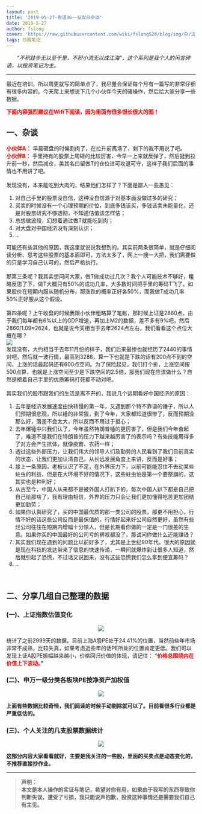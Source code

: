 ```yaml
---
layout: post
title: '2019-05-27-夜语36——反攻日杂谈'
date: 2019-5-27
author: fslong
cover: 'https://raw.githubusercontent.com/wiki/fslong520/blog/img/杂/法正.jpg'
tags: 炒股笔记
---
```

  
&emsp;&emsp;*“不积跬步无以至千里，不积小流无以成江海”，这个系列是我个人的闲言碎语，以投资笔记为主。*  
   

---
 
最近在培训，所以周更就写的简单点了，我尽量会保证每个月有一篇写的非常仔细有很多内容的。今天爬上来想说下几个小伙伴今天的骚操作，然后给大家分享一些数据。  

**<font color="red">下面内容强烈建议在Wifi下阅读，因为里面有很多很长很大的图！</font>**  

## 一、杂谈  

**<font color="red">小伙伴A：</font>** 早晨砸盘的时候割肉了，在拉升前离场了，剩下的我不用说了吧。  
**<font color="red">小伙伴B：</font>** 手里持有的股票上周砸的比较厉害，今早一上来就反弹了，然后挺到拉升前一秒，然后减仓，美其名曰留做T的仓位进可攻退可守，这样子我们后面的事情也不用讲了吧。  
<br>
发现没有，本来能吃到大肉的，结果他们怎样了？下面是鄙人一些愚见：  

>  
1. 对自己手里的股票没自信，这种没自信源于对基本面没做过多的研究；
2. 买卖的时候没有一个心理预期的价位，到底多钱该买，多钱该卖未能量化，还是对股票研究不够透彻，不知道估值该怎样估；
3. 总想做波段，幻想着通过做T就能吃到肉；
4. 对大盘对中国经济没有深刻认识；
5. ...

可能还有些其他的原因，我这里就说说我想到的。其实前两条很简单，就是仔细阅读分析、思考这些股票的基本面即可，方法太多了，网上一搜一大把，我们需要做的只是学习自己认可的，然后严格执行。  
<br>
那第三条呢？我其实想问问大家，做T做成功过几次？我个人可能技术不够好，粗略反思了下，做T大概只有50%的成功几率，大多数时间把手里的筹码T飞了。如果股价在短期内服从随机分布，那涨跌的概率正好各50%，而我做T成功几率50%正好服从这个假设。  
<br>
第四条呢？上午收盘的时候我跟小伙伴粗略算了笔帐，那时候上证是2860点。由于我们每年都有6%以上的GDP增速，再加上M2的数据，差不多有9%吧，然后2860/1.09≈2624，也就是说今天相当于去年2624点左右，我们看看这个点位大概在哪？  
![](https://raw.githubusercontent.com/wiki/fslong520/blog/img/分位点研究/上证A股K线2019-05-27.jpg)   
发现没有，大约相当于去年11月份的样子，我们后来最惨也就经历了2440的事情对吧，然后就一波行情，最高到3288，算一下也就是下跌的话有200点不到的空间，上涨的话最起码还有600点空间。为了保险起见，我们打个折，上涨空间按500点算，也就是上涨空间至少是下跌空间的2.5倍，那我们现在应该做什么？自然是捂着自己手里的优质筹码打死都不动对吧。  
<br>
其实我们的股市跟我们的生活是离不开的，我说几个远期看好中国经济的原因：   

>  
 1.  去年是经济发展速度由快转慢的第一年，又遇到那个特不靠谱的锤子，所以人们预期很悲观，所以锤的非常狠，到了今年，大家都知道很惨了，反而预期没那么好，落差不会太大，所以反而不用过于担心；
 2.  去年爆锤中兴我们认了，今年虽然特朗普锤的更厉害了，但是我们今年奋起了，难道不是我们在特朗普的压力下越来越厉害了的表示吗？有些技能用得多了对方会产生抗体，就像疫苗、农药一样；
 3.  透过这些外部压力，让我们伟大的领导人们及勤劳的人民看到了我们目前真实的状态，让我们更加认清自己，从长远发展角度上来讲，反而是好事；
 4.  接上一条原因，老板认识了不足，在外界压力下，以前可能能忍住不去动某些蛀虫的利益，但是在大环境不好的情况下，这些蛀虫怕是第一个要祭旗的，这其实也是种利好；
 5.  从古至今，中国人从来都不是被外国人打趴下的，每次中国人趴下都是自己把自己给那啥了，我有理由相信，外界的压力只会让我们更加懂得吃苦更加团结更加勤劳；
 6.  如果你认真研究了，买的中国最优质的那一类公司的股票，那更不用担心，行情不好的话这些公司反而是最保值的，行情好起来好公司自然更好，虽然有些烂公司往往在短期内增幅十分惊人，但是长期看你做的一定是一门很差的生意。如果你买的中国最好的公司亏的裤衩都没了，那试问你做什么还能赚钱？ 
 7.  其实我们现在遇到的问题比以前好多了，尤其是上世纪90年代，很大的原因就是现在科技的发达带来了信息的快速传递，一瞬间就爆炸到让很多人知道，然后就引起了恐慌，不过话又说回来，没有这些恐慌我们怎么拿到便宜筹码？
 8.  ...

<br>

## 二、分享几组自己整理的数据

### (一)、上证指数估值变化  

<p align="center"><img src="https://raw.githubusercontent.com/wiki/fslong520/blog/img/分位点研究/大A股PE2019.05.27.png"></p>  
统计了之前2999天的数据，目前上海A股PE处于24.41%的位置，当然前些年市场非常不成熟，比较失真，如果考虑近些年的话PE所处的位置肯定更低。我们可以发现上证A股PE振幅越来越小，价格回归价值的体现，请记住： “<b><font color="red">价格总围绕内在价值上下波动。</font><b>”
<br>

### (二)、申万一级分类各板块PE按净资产加权值  

<p align="center"><img src="https://raw.githubusercontent.com/wiki/fslong520/blog/img/分位点研究/申万一级分类.2019.05.27.png"></p>  
上面有些数据比较奇怪，我们阅读的时候手动剔除就可以了。目前看很多行业都是严重低估的。
<br>

### (三)、个人关注的几支股票数据统计  

<p align="center"><img src="https://raw.githubusercontent.com/wiki/fslong520/blog/img/分位点研究/股池PE分布2019.05.27.png"></p>  
这部分内容大家看看就好，主要是我关注的一些股，里面的买卖点是动态变化的，不推荐直接抄作业。  

---

  
> **声明：**  
> 本文是本人操作的实证与笔记，希望对你有用，如果由于我写的东西导致你判断失误，遭受了亏损，我只能说声抱歉，投资这种事情还是需要我们自己有主见。